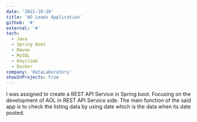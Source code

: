 ```yaml
---
date: '2021-10-20'
title: 'AO Leads Application'
github: '#'
external: '#'
tech:
  - Java
  - Spring Boot
  - Maven
  - MySQL
  - Keycloak 
  - Docker
company: 'DataLaboratory'
showInProjects: true
---
```


I was assigned to create a REST API Service in Spring boot. Focusing on the development of AOL in REST API Service side. The main function of the said app is to check the listing data by using date which is the data when its date posted.  